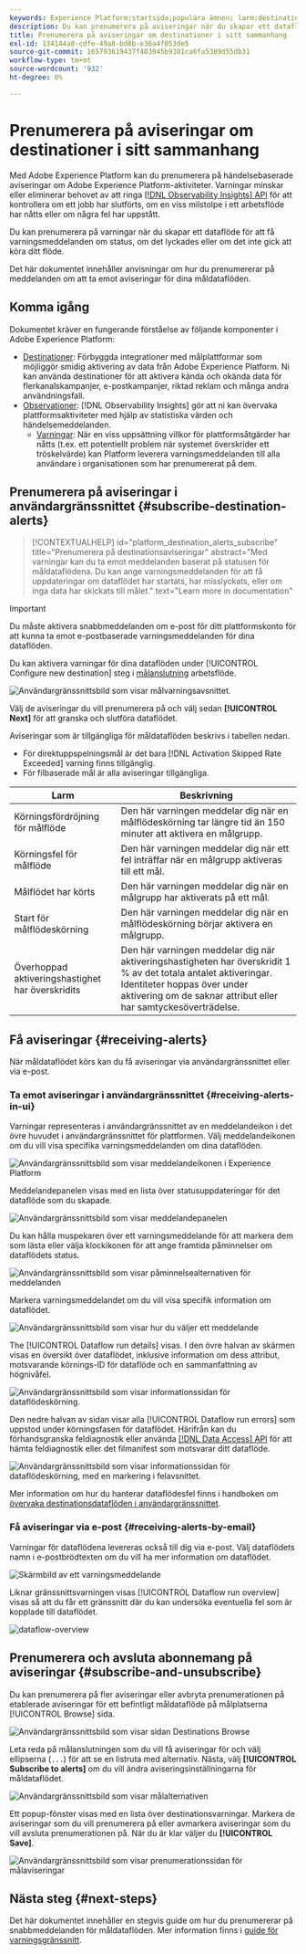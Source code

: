 ```yaml
---
keywords: Experience Platform;startsida;populära ämnen; larm;destinationer
description: Du kan prenumerera på aviseringar när du skapar ett dataflöde för att få varningsmeddelanden om status, lyckade eller misslyckade flödeskörningar.
title: Prenumerera på aviseringar om destinationer i sitt sammanhang
exl-id: 134144a0-cdfe-49a8-bd8b-e36a4f053de5
source-git-commit: 165793619437f403045b9301ca6fa5389d55db31
workflow-type: tm+mt
source-wordcount: '932'
ht-degree: 0%

---
```


# Prenumerera på aviseringar om destinationer i sitt sammanhang

Med Adobe Experience Platform kan du prenumerera på händelsebaserade aviseringar om Adobe Experience Platform-aktiviteter. Varningar minskar eller eliminerar behovet av att ringa [[!DNL Observability Insights] API](../../observability/api/overview.md) för att kontrollera om ett jobb har slutförts, om en viss milstolpe i ett arbetsflöde har nåtts eller om några fel har uppstått.

Du kan prenumerera på varningar när du skapar ett dataflöde för att få varningsmeddelanden om status, om det lyckades eller om det inte gick att köra ditt flöde.

Det här dokumentet innehåller anvisningar om hur du prenumererar på meddelanden om att ta emot aviseringar för dina måldataflöden.

## Komma igång

Dokumentet kräver en fungerande förståelse av följande komponenter i Adobe Experience Platform:

* [Destinationer](../home.md): Förbyggda integrationer med målplattformar som möjliggör smidig aktivering av data från Adobe Experience Platform. Ni kan använda destinationer för att aktivera kända och okända data för flerkanalskampanjer, e-postkampanjer, riktad reklam och många andra användningsfall.
* [Observationer](../../observability/home.md): [!DNL Observability Insights] gör att ni kan övervaka plattformsaktiviteter med hjälp av statistiska värden och händelsemeddelanden.
   * [Varningar](../../observability/alerts/overview.md): När en viss uppsättning villkor för plattformsåtgärder har nåtts (t.ex. ett potentiellt problem när systemet överskrider ett tröskelvärde) kan Platform leverera varningsmeddelanden till alla användare i organisationen som har prenumererat på dem.

## Prenumerera på aviseringar i användargränssnittet {#subscribe-destination-alerts}

>[!CONTEXTUALHELP]
>id="platform_destination_alerts_subscribe"
>title="Prenumerera på destinationsaviseringar"
>abstract="Med varningar kan du ta emot meddelanden baserat på statusen för måldataflödena. Du kan ange varningsmeddelanden för att få uppdateringar om dataflödet har startats, har misslyckats, eller om inga data har skickats till målet."
>text="Learn more in documentation"

>[!IMPORTANT]
>
>Du måste aktivera snabbmeddelanden om e-post för ditt plattformskonto för att kunna ta emot e-postbaserade varningsmeddelanden för dina dataflöden.

Du kan aktivera varningar för dina dataflöden under [!UICONTROL Configure new destination] steg i [målanslutning](connect-destination.md) arbetsflöde.

![Användargränssnittsbild som visar målvarningsavsnittet.](../assets/ui/alerts/destination-alerts.png)

Välj de aviseringar du vill prenumerera på och välj sedan **[!UICONTROL Next]** för att granska och slutföra dataflödet.

Aviseringar som är tillgängliga för måldataflöden beskrivs i tabellen nedan.

* För direktuppspelningsmål är det bara [!DNL Activation Skipped Rate Exceeded] varning finns tillgänglig.
* För filbaserade mål är alla aviseringar tillgängliga.

| Larm | Beskrivning |
| --- | --- |
| Körningsfördröjning för målflöde | Den här varningen meddelar dig när en målflödeskörning tar längre tid än 150 minuter att aktivera en målgrupp. |
| Körningsfel för målflöde | Den här varningen meddelar dig när ett fel inträffar när en målgrupp aktiveras till ett mål. |
| Målflödet har körts | Den här varningen meddelar dig när en målgrupp har aktiverats på ett mål. |
| Start för målflödeskörning | Den här varningen meddelar dig när en målflödeskörning börjar aktivera en målgrupp. |
| Överhoppad aktiveringshastighet har överskridits | Den här varningen meddelar dig när aktiveringshastigheten har överskridit 1 % av det totala antalet aktiveringar. Identiteter hoppas över under aktivering om de saknar attribut eller har samtyckesöverträdelse. |

## Få aviseringar {#receiving-alerts}

När måldataflödet körs kan du få aviseringar via användargränssnittet eller via e-post.

### Ta emot aviseringar i användargränssnittet {#receiving-alerts-in-ui}

Varningar representeras i användargränssnittet av en meddelandeikon i det övre huvudet i användargränssnittet för plattformen. Välj meddelandeikonen om du vill visa specifika varningsmeddelanden om dina dataflöden.

![Användargränssnittsbild som visar meddelandeikonen i Experience Platform](../assets/ui/alerts/notification.png)

Meddelandepanelen visas med en lista över statusuppdateringar för det dataflöde som du skapade.

![Användargränssnittsbild som visar meddelandepanelen](../assets/ui/alerts/alert-window.png)

Du kan hålla muspekaren över ett varningsmeddelande för att markera dem som lästa eller välja klockikonen för att ange framtida påminnelser om dataflödets status.

![Användargränssnittsbild som visar påminnelsealternativen för meddelanden](../assets/ui/alerts/remind-me.png)

Markera varningsmeddelandet om du vill visa specifik information om dataflödet.

![Användargränssnittsbild som visar hur du väljer ett meddelande](../assets/ui/alerts/select-alert-message.png)

The [!UICONTROL Dataflow run details] visas. I den övre halvan av skärmen visas en översikt över dataflödet, inklusive information om dess attribut, motsvarande körnings-ID för dataflöde och en sammanfattning av högnivåfel.

![Användargränssnittsbild som visar informationssidan för dataflödeskörning.](../assets/ui/alerts/dataflow-overview.png)

Den nedre halvan av sidan visar alla [!UICONTROL Dataflow run errors] som uppstod under körningsfasen för dataflödet. Härifrån kan du förhandsgranska feldiagnostik eller använda [[!DNL Data Access] API](https://www.adobe.io/experience-platform-apis/references/data-access/) för att hämta feldiagnostik eller det filmanifest som motsvarar ditt dataflöde.

![Användargränssnittsbild som visar informationssidan för dataflödeskörning, med en markering i felavsnittet.](../assets/ui/alerts/dataflow-run-error.png)

Mer information om hur du hanterar dataflödesfel finns i handboken om [övervaka destinationsdataflöden i användargränssnittet](../../dataflows/ui/monitor-destinations.md).

### Få aviseringar via e-post {#receiving-alerts-by-email}

Varningar för dataflödena levereras också till dig via e-post. Välj dataflödets namn i e-postbrödtexten om du vill ha mer information om dataflödet.

![Skärmbild av ett varningsmeddelande](../assets/ui/alerts/email.png)

Liknar gränssnittsvarningen visas [!UICONTROL Dataflow run overview] visas så att du får ett gränssnitt där du kan undersöka eventuella fel som är kopplade till dataflödet.

![dataflow-overview](../assets/ui/alerts/dataflow-overview.png)

## Prenumerera och avsluta abonnemang på aviseringar {#subscribe-and-unsubscribe}

Du kan prenumerera på fler aviseringar eller avbryta prenumerationen på etablerade aviseringar för ett befintligt måldataflöde på målplatserna [!UICONTROL Browse] sida.

![Användargränssnittsbild som visar sidan Destinations Browse](../assets/ui/alerts/destination-list.png)

Leta reda på målanslutningen som du vill få aviseringar för och välj ellipserna (`...`) för att se en listruta med alternativ. Nästa, välj **[!UICONTROL Subscribe to alerts]** om du vill ändra aviseringsinställningarna för måldataflödet.

![Användargränssnittsbild som visar målalternativen](../assets/ui/alerts/destination-alerts-subscribe.png)

Ett popup-fönster visas med en lista över destinationsvarningar. Markera de aviseringar som du vill prenumerera på eller avmarkera aviseringar som du vill avsluta prenumerationen på. När du är klar väljer du **[!UICONTROL Save]**.

![Användargränssnittsbild som visar prenumerationssidan för målaviseringar](../assets/ui/alerts/destination-alerts-list.png)

## Nästa steg {#next-steps}

Det här dokumentet innehåller en stegvis guide om hur du prenumererar på snabbmeddelanden för måldataflöden. Mer information finns i [guide för varningsgränssnitt](../../observability/alerts/ui.md).
